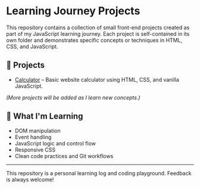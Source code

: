 # Learning Journey Projects

This repository contains a collection of small front-end projects created as part of my JavaScript learning journey. Each project is self-contained in its own folder and demonstrates specific concepts or techniques in HTML, CSS, and JavaScript.

## 📂 Projects

- [Calculator](./calculator) – Basic website calculator using HTML, CSS, and vanilla JavaScript.

*(More projects will be added as I learn new concepts.)*

## 🧠 What I'm Learning

- DOM manipulation
- Event handling
- JavaScript logic and control flow
- Responsive CSS
- Clean code practices and Git workflows

---

This repository is a personal learning log and coding playground. Feedback is always welcome!
